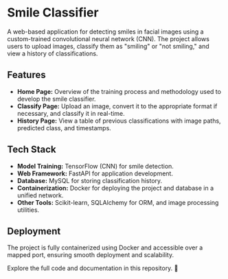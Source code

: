 # Smile Classifier

A web-based application for detecting smiles in facial images using a custom-trained convolutional neural network (CNN). The project allows users to upload images, classify them as "smiling" or "not smiling," and view a history of classifications.

## Features
- **Home Page:** Overview of the training process and methodology used to develop the smile classifier.
- **Classify Page:** Upload an image, convert it to the appropriate format if necessary, and classify it in real-time.
- **History Page:** View a table of previous classifications with image paths, predicted class, and timestamps.

## Tech Stack
- **Model Training:** TensorFlow (CNN) for smile detection.
- **Web Framework:** FastAPI for application development.
- **Database:** MySQL for storing classification history.
- **Containerization:** Docker for deploying the project and database in a unified network.
- **Other Tools:** Scikit-learn, SQLAlchemy for ORM, and image processing utilities.

## Deployment
The project is fully containerized using Docker and accessible over a mapped port, ensuring smooth deployment and scalability.

Explore the full code and documentation in this repository. 🚀
